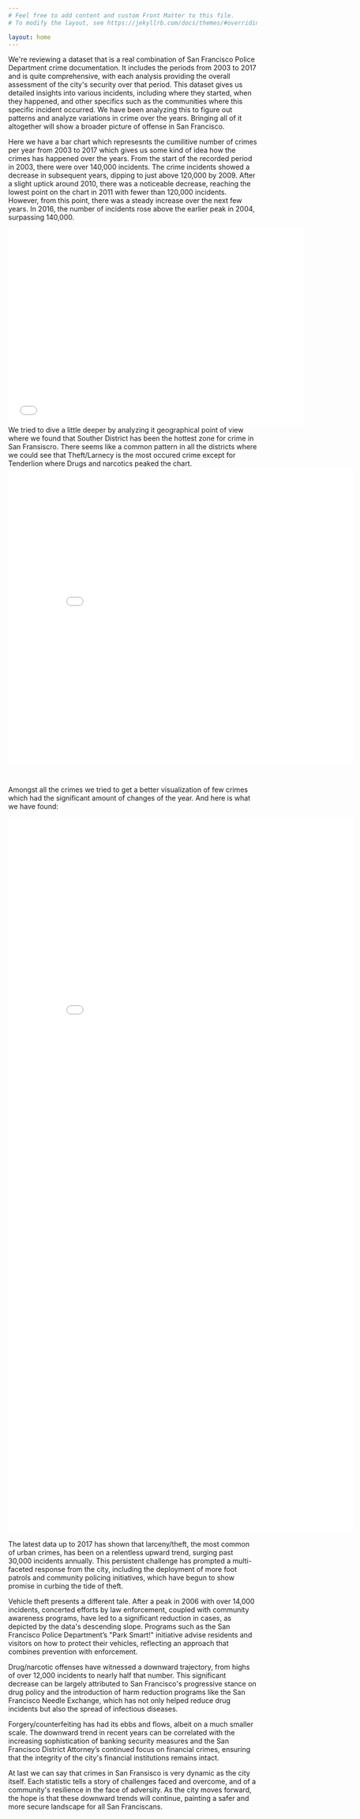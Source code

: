 ```yaml
---
# Feel free to add content and custom Front Matter to this file.
# To modify the layout, see https://jekyllrb.com/docs/themes/#overriding-theme-defaults

layout: home
---
```

We're reviewing a dataset that is a real combination of San Francisco Police Department crime documentation. It includes the periods from 2003 to 2017 and is quite comprehensive, with each analysis providing the overall assessment of the city's security over that period. This dataset gives us detailed insights into various incidents, including where they started, when they happened, and other specifics such as the communities where this specific incident occurred. We have been analyzing this to figure out patterns and analyze variations in crime over the years. Bringing all of it altogether will show a broader picture of offense in San Francisco.

Here we have a bar chart which represesnts the cumilitive number of crimes per year from 2003 to 2017 which gives us some kind of idea how the crimes has happened over the years. From the start of the recorded period in 2003, there were over 140,000 incidents. The crime incidents showed a decrease in subsequent years, dipping to just above 120,000 by 2009. After a slight uptick around 2010, there was a noticeable decrease, reaching the lowest point on the chart in 2011 with fewer than 120,000 incidents. However, from this point, there was a steady increase over the next few years. In 2016, the number of incidents rose above the earlier peak in 2004, surpassing 140,000.
<iframe src="Overall.html" style="width:600px; height:400px; border:none;"></iframe>
We tried to dive a little deeper by analyzing it geographical point of view where we found that Souther District has been the hottest zone for crime in San Fransiscro. There seems like a common pattern in all the districts where we could see that Theft/Larnecy is the most occured crime except for Tenderlion where Drugs and narcotics peaked the chart. 

<iframe src="map_data.html" style="width:700px; height:600px; border:none; margin-bottom:30px;"></iframe>

Amongst all the crimes we tried to get a better visualization of few crimes which had the significant amount of changes of the year. And here is what we have found:
<iframe src="bokeh.html" style="width:700px; height:1450px; border:none;"></iframe>

The latest data up to 2017 has shown that larceny/theft, the most common of urban crimes, has been on a relentless upward trend, surging past 30,000 incidents annually. This persistent challenge has prompted a multi-faceted response from the city, including the deployment of more foot patrols and community policing initiatives, which have begun to show promise in curbing the tide of theft.

Vehicle theft presents a different tale. After a peak in 2006 with over 14,000 incidents, concerted efforts by law enforcement, coupled with community awareness programs, have led to a significant reduction in cases, as depicted by the data's descending slope. Programs such as the San Francisco Police Department’s "Park Smart!" initiative advise residents and visitors on how to protect their vehicles, reflecting an approach that combines prevention with enforcement.


Drug/narcotic offenses have witnessed a downward trajectory, from highs of over 12,000 incidents to nearly half that number. This significant decrease can be largely attributed to San Francisco's progressive stance on drug policy and the introduction of harm reduction programs like the San Francisco Needle Exchange, which has not only helped reduce drug incidents but also the spread of infectious diseases.

Forgery/counterfeiting has had its ebbs and flows, albeit on a much smaller scale. The downward trend in recent years can be correlated with the increasing sophistication of banking security measures and the San Francisco District Attorney’s continued focus on financial crimes, ensuring that the integrity of the city's financial institutions remains intact.

At last we can say that crimes in San Fransisco is very dynamic as the city itself. Each statistic tells a story of challenges faced and overcome, and of a community's resilience in the face of adversity. As the city moves forward, the hope is that these downward trends will continue, painting a safer and more secure landscape for all San Franciscans.


